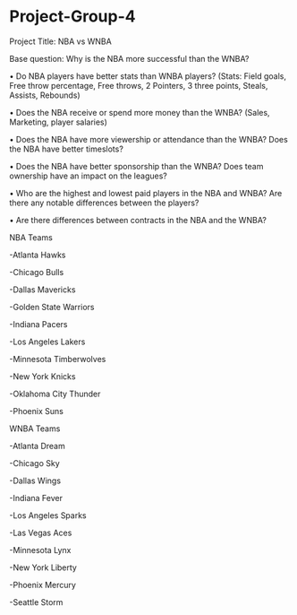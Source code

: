 # Project-Group-4
Project Title: NBA vs WNBA

Base question: Why is the NBA more successful than the WNBA?

•           Do NBA players have better stats than WNBA players? (Stats: Field goals, Free throw percentage, Free throws, 2 Pointers, 3 three points, Steals, Assists, Rebounds)

•           Does the NBA receive or spend more money than the WNBA? (Sales, Marketing, player salaries)

•           Does the NBA have more viewership or attendance than the WNBA? Does the NBA have better timeslots?

•           Does the NBA have better sponsorship than the WNBA? Does team ownership have an impact on the leagues?

•           Who are the highest and lowest paid players in the NBA and WNBA? Are there any notable differences between the players?

•           Are there differences between contracts in the NBA and the WNBA?

NBA Teams

-Atlanta Hawks

-Chicago Bulls

-Dallas Mavericks

-Golden State Warriors

-Indiana Pacers

-Los Angeles Lakers

-Minnesota Timberwolves

-New York Knicks

-Oklahoma City Thunder

-Phoenix Suns


WNBA Teams

-Atlanta Dream

-Chicago Sky

-Dallas Wings

-Indiana Fever

-Los Angeles Sparks

-Las Vegas Aces

-Minnesota Lynx

-New York Liberty

-Phoenix Mercury

-Seattle Storm


